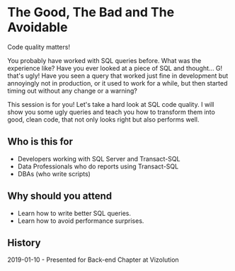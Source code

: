 # The Good, The Bad and The Avoidable

Code quality matters!

You probably have worked with SQL queries before. What was the experience like?
Have you ever looked at a piece of SQL and thought... G! that's ugly!
Have you seen a query that worked just fine in development but annoyingly not in production,
or it used to work for a while, but then started timing out without any change or a warning?

This session is for you! Let's take a hard look at SQL code quality. 
I will show you some ugly queries and teach you how to transform them into
good, clean code, that not only looks right but also performs well. 

## Who is this for

* Developers working with SQL Server and Transact-SQL
* Data Professionals who do reports using Transact-SQL
* DBAs (who write scripts)

## Why should you attend 

* Learn how to write better SQL queries. 
* Learn how to avoid performance surprises.

## History 

2019-01-10 - Presented for Back-end Chapter at Vizolution